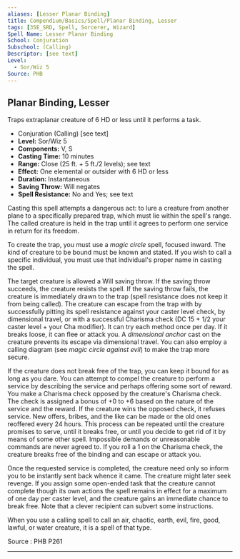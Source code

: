 ```yaml
---
aliases: [Lesser Planar Binding]
title: Compendium/Basics/Spell/Planar Binding, Lesser
tags: [35E_SRD, Spell, Sorcerer, Wizard]
Spell Name: Lesser Planar Binding
School: Conjuration
Subschool: (Calling)
Descriptor: [see text]
Level:
  - Sor/Wiz 5
Source: PHB
---
```



## Planar Binding, Lesser

Traps extraplanar creature of 6 HD or less until it performs a task.

*   Conjuration (Calling) [see text]
*   **Level:** Sor/Wiz 5
*   **Components:** V, S
*   **Casting Time:** 10 minutes
*   **Range:** Close (25 ft. + 5 ft./2 levels); see text
*   **Effect:** One elemental or outsider with 6 HD or less
*   **Duration:** Instantaneous
*   **Saving Throw:** Will negates
*   **Spell Resistance:** No and Yes; see text

<p>Casting this spell attempts a dangerous act: to lure a creature from another plane to a specifically prepared trap, which must lie within the spell's range. The called creature is held in the trap until it agrees to perform one service in return for its freedom.</p><p>To create the trap, you must use a <i>magic circle</i> spell, focused inward. The kind of creature to be bound must be known and stated. If you wish to call a specific individual, you must use that individual's proper name in casting the spell.</p><p>The target creature is allowed a Will saving throw. If the saving throw succeeds, the creature resists the spell. If the saving throw fails, the creature is immediately drawn to the trap (spell resistance does not keep it from being called). The creature can escape from the trap with by successfully pitting its spell resistance against your caster level check, by dimensional travel, or with a successful Charisma check (DC 15 + 1/2 your caster level + your Cha modifier). It can try each method once per day. If it breaks loose, it can flee or attack you. A <i>dimensional anchor</i> cast on the creature prevents its escape via dimensional travel. You can also employ a calling diagram (see <i>magic circle against evil</i>) to make the trap more secure.</p><p>If the creature does not break free of the trap, you can keep it bound for as long as you dare. You can attempt to compel the creature to perform a service by describing the service and perhaps offering some sort of reward. You make a Charisma check opposed by the creature's Charisma check. The check is assigned a bonus of +0 to +6 based on the nature of the service and the reward. If the creature wins the opposed check, it refuses service. New offers, bribes, and the like can be made or the old ones reoffered every 24 hours. This process can be repeated until the creature promises to serve, until it breaks free, or until you decide to get rid of it by means of some other spell. Impossible demands or unreasonable commands are never agreed to. If you roll a 1 on the Charisma check, the creature breaks free of the binding and can escape or attack you.</p><p>Once the requested service is completed, the creature need only so inform you to be instantly sent back whence it came. The creature might later seek revenge. If you assign some open-ended task that the creature cannot complete though its own actions the spell remains in effect for a maximum of one day per caster level, and the creature gains an immediate chance to break free. Note that a clever recipient can subvert some instructions.</p><p>When you use a calling spell to call an air, chaotic, earth, evil, fire, good, lawful, or water creature, it is a spell of that type.</p>

Source : PHB P261

---
